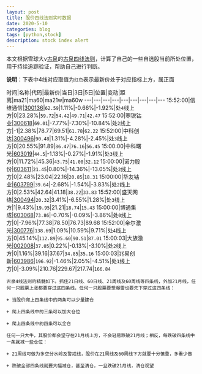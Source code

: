 ```yaml
---
layout: post
title: 股价四线法则实时数据
date: 2020-5-10
categories: blog
tags: [python,stock]
description: stock index alert
---
```



本文根据雪球大v[古泉](https://xueqiu.com/u/7148646888)的[古泉四线法则](https://xueqiu.com/7148646888/130498192)，计算了自己的一些自选股当前所处位置，用于持续追踪验证，帮助自己进行判断。

**说明**：下表中4线对应取值为`红色`表示最新价处于对应指标上方，属正面

时间|名称|代码|最新价|当日|3日|5日|位置|变动|距离|ma21|ma60|ma21w|ma60w
---|---|---|---|---|---|---|---|---
15:52:00|信维通信|[300136](https://xueqiu.com/S/SZ300136)|`62.59`|1.11%|-0.66%|-1.92%|处`4`线上方|0|23.28%|`59.72`|`54.42`|`49.71`|`42.47`
15:52:00|寒锐钴业|[300618](https://xueqiu.com/S/SZ300618)|`69.01`|-7.77%|-7.30%|-10.84%|处`2`线上方|-1|2.38%|78.77|69.51|`61.78`|`62.22`
15:52:00|中科创达|[300496](https://xueqiu.com/S/SZ300496)|`90.48`|1.31%|-4.28%|-2.45%|处`3`线上方|0|20.55%|91.89|`86.47`|`76.16`|`56.45`
15:00:00|中科曙光|[603019](https://xueqiu.com/S/SH603019)|`44.5`|-1.13%|-0.27%|-1.91%|处`3`线上方|0|11.72%|45.36|`43.75`|`41.00`|`32.12`
15:00:00|诺力股份|[603611](https://xueqiu.com/S/SH603611)|`21.45`|0.80%|-14.36%|-13.05%|处`2`线上方|0|2.48%|23.04|22.16|`20.85`|`18.31`
15:00:00|华友钴业|[603799](https://xueqiu.com/S/SH603799)|`39.64`|-2.68%|-1.54%|-3.83%|处`2`线上方|0|2.53%|42.64|41.18|`38.22`|`33.83`
15:52:00|盛天网络|[300494](https://xueqiu.com/S/SZ300494)|`20.32`|3.41%|-6.55%|1.28%|处`3`线上方|1|9.43%|`19.95`|21.21|`18.74`|`15.43`
15:00:00|博通集成|[603068](https://xueqiu.com/S/SH603068)|`73.86`|-0.70%|-0.09%|-3.86%|处`0`线上方|0|-7.96%|77.38|78.50|76.73|89.68
15:52:00|帝尔激光|[300776](https://xueqiu.com/S/SZ300776)|`138.69`|1.09%|10.59%|9.71%|处`4`线上方|0|45.14%|`112.89`|`95.60`|`90.51`|`87.01`
15:00:03|大族激光|[002008](https://xueqiu.com/S/SZ002008)|`37.05`|0.22%|-0.13%|-3.10%|处`2`线上方|0|1.16%|39.16|37.67|`34.85`|`35.16`
15:00:03|兆易创新|[603986](https://xueqiu.com/S/SH603986)|`196.92`|-1.46%|2.05%|-4.51%|处`1`线上方|0|-3.09%|210.76|229.67|217.74|`166.84`

```
古泉4线法则的精髓如下。抓住21日线、60日线、21周线及60周线等四条线，外加21月线，任何一只股票上涨都要穿过这四条线，任何一只股票要想爆雷也要先下穿过这四条线：

+ 当股价爬上四条线中的两条可以少量建仓

+ 爬上四条线中的三条可以加大仓位

+ 爬上四条线中的四条可以全仓

任何一只大牛，其股价都会坚守在21月线上方，不会轻易跌破21月线；相反，每跌破四条线中一条就减一些仓位：

+ 21周线可做为多空分水岭及警戒线，股价在21周线及60周线下方就要十分慎重，多看少做

+ 跌破全部四条线就要大幅减仓，甚至清仓，一旦跌破21月线，清仓观望
```